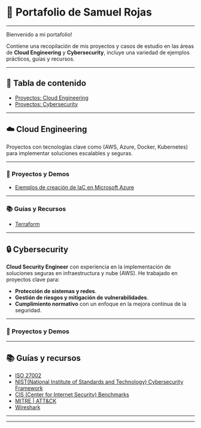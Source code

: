 # 📂 Portafolio de Samuel Rojas
---
Bienvenido a mi portafolio!

Contiene una recopilación de mis proyectos y casos de estudio en las áreas de **Cloud Engineering** y **Cybersecurity**, incluye una variedad de ejemplos prácticos, guías y recursos.

---

## 📑 Tabla de contenido
- [Proyectos: Cloud Engineering](#️-cloud-engineering)
- [Proyectos: Cybersecurity](#-cybersecurity)

---

## ☁️ Cloud Engineering

Proyectos con tecnologías clave como (AWS, Azure, Docker, Kubernetes) para implementar soluciones escalables y seguras.

---

### 🚀 Proyectos y Demos

- [Ejemplos de creación de IaC en Microsoft Azure ](https://github.com/samuelrojasm/demo-terraform-azure)


---

### 📚 Guías y Recursos
- [Terraform]()

---

## 🔒 Cybersecurity

**Cloud Security Engineer** con experiencia en la implementación de soluciones seguras en infraestructura y nube (AWS). He trabajado en proyectos clave para:

- **Protección de sistemas y redes**.
- **Gestión de riesgos y mitigación de vulnerabilidades**.
- **Cumplimiento normativo** con un enfoque en la mejora continua de la seguridad.

---

### 🚀 Proyectos y Demos

---

## 📚 Guías y recursos

- [ISO 27002](https://www.iso.org/standard/75652.html)
- [NIST(National Institute of Standards and Technology) Cybersecurity Framework](https://www.nist.gov/cyberframework)
- [CIS (Center for Internet Security) Benchmarks](https://www.cisecurity.org/cis-benchmarks)
- [MITRE | ATT&CK](https://attack.mitre.org/)
- [Wireshark](https://www.wireshark.org/)

---



---


